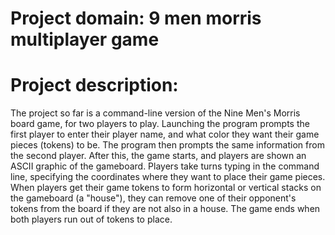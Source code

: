 # Project domain: 9 men morris multiplayer game

# Project description:

The project so far is a command-line version of the Nine Men's Morris board game, for two players to play. Launching the program prompts the first player to enter their player name, and what color they want their game pieces (tokens) to be. The program then prompts the same information from the second player. After this, the game starts, and players are shown an ASCII graphic of the gameboard. Players take turns typing in the command line, specifying the coordinates where they want to place their game pieces. When players get their game tokens to form horizontal or vertical stacks on the gameboard (a "house"), they can remove one of their opponent's tokens from the board if they are not also in a house. The game ends when both players run out of tokens to place.
